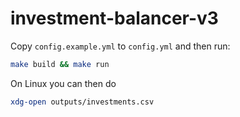 # investment-balancer-v3

Copy `config.example.yml` to `config.yml` and then run:

```bash
make build && make run
```

On Linux you can then do

```bash
xdg-open outputs/investments.csv
```
